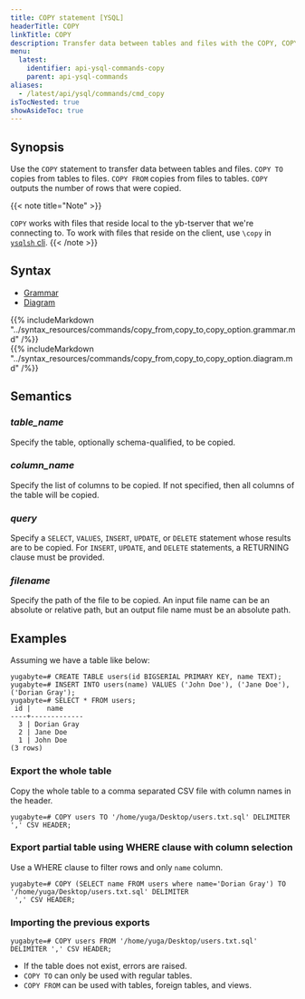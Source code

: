 ```yaml
---
title: COPY statement [YSQL]
headerTitle: COPY
linkTitle: COPY
description: Transfer data between tables and files with the COPY, COPY TO, and COPY FROM statements.
menu:
  latest:
    identifier: api-ysql-commands-copy
    parent: api-ysql-commands
aliases:
  - /latest/api/ysql/commands/cmd_copy
isTocNested: true
showAsideToc: true
---
```


## Synopsis

Use the `COPY` statement to transfer data between tables and files. `COPY TO` copies from tables to files. `COPY FROM` copies from files to tables. `COPY` outputs the number of rows that were copied.

{{< note title="Note" >}}

`COPY` works with files that reside local to the yb-tserver that we're connecting to. To work with files that reside
 on the client, use `\copy` in [`ysqlsh` cli](../../../../admin/ysqlsh#copy-table-column-list-query-from-to-filename-program-command-stdin-stdout-pstdin-pstdout-with-option).
{{< /note >}}


## Syntax

<ul class="nav nav-tabs nav-tabs-yb">
  <li >
    <a href="#grammar" class="nav-link active" id="grammar-tab" data-toggle="tab" role="tab" aria-controls="grammar" aria-selected="true">
      <i class="fas fa-file-alt" aria-hidden="true"></i>
      Grammar
    </a>
  </li>
  <li>
    <a href="#diagram" class="nav-link" id="diagram-tab" data-toggle="tab" role="tab" aria-controls="diagram" aria-selected="false">
      <i class="fas fa-project-diagram" aria-hidden="true"></i>
      Diagram
    </a>
  </li>
</ul>

<div class="tab-content">
  <div id="grammar" class="tab-pane fade show active" role="tabpanel" aria-labelledby="grammar-tab">
    {{% includeMarkdown "../syntax_resources/commands/copy_from,copy_to,copy_option.grammar.md" /%}}
  </div>
  <div id="diagram" class="tab-pane fade" role="tabpanel" aria-labelledby="diagram-tab">
    {{% includeMarkdown "../syntax_resources/commands/copy_from,copy_to,copy_option.diagram.md" /%}}
  </div>
</div>

## Semantics

### *table_name*

Specify the table, optionally schema-qualified, to be copied.

### *column_name*

Specify the list of columns to be copied. If not specified, then all columns of the table will be copied.

### *query*

Specify a `SELECT`, `VALUES`, `INSERT`, `UPDATE`, or `DELETE` statement whose results are to be copied. For `INSERT`, `UPDATE`, and `DELETE` statements, a RETURNING clause must be provided.

### *filename*

Specify the path of the file to be copied. An input file name can be an absolute or relative path, but an output file name must be an absolute path.

## Examples

Assuming we have a table like below:

```postgresql
yugabyte=# CREATE TABLE users(id BIGSERIAL PRIMARY KEY, name TEXT);
yugabyte=# INSERT INTO users(name) VALUES ('John Doe'), ('Jane Doe'), ('Dorian Gray');
yugabyte=# SELECT * FROM users;
 id |    name     
----+-------------
  3 | Dorian Gray
  2 | Jane Doe
  1 | John Doe
(3 rows)
```

### Export the whole table
Copy the whole table to a comma separated CSV file with column names in the header.

```postgresql
yugabyte=# COPY users TO '/home/yuga/Desktop/users.txt.sql' DELIMITER ',' CSV HEADER;
```

### Export partial table using WHERE clause with column selection
Use a WHERE clause to filter rows and only `name` column.

```postgresql
yugabyte=# COPY (SELECT name FROM users where name='Dorian Gray') TO '/home/yuga/Desktop/users.txt.sql' DELIMITER
 ',' CSV HEADER;
```

### Importing the previous exports

```postgresql
yugabyte=# COPY users FROM '/home/yuga/Desktop/users.txt.sql' DELIMITER ',' CSV HEADER;
```

- If the table does not exist, errors are raised.
- `COPY TO` can only be used with regular tables.
- `COPY FROM` can be used with tables, foreign tables, and views.
